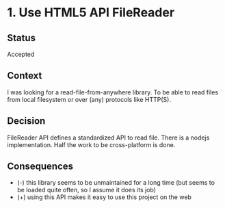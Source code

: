 # 1. Use HTML5 API FileReader

## Status

Accepted

## Context

I was looking for a read-file-from-anywhere library.
To be able to read files from local filesystem or over (any)
protocols like HTTP(S).

## Decision

FileReader API defines a standardized API to read file.
There is a nodejs implementation. 
Half the work to be cross-platform is done.

## Consequences

- (-) this library seems to be unmaintained for a long time (but seems to be loaded quite often, so I assume it does its job)
- (+) using this API makes it easy to use this project on the web